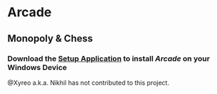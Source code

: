 # Arcade

## Monopoly & Chess

### Download the [Setup Application](https://github.com/Chaitanya-Keyal/Arcade/releases/download/v2.0.0/Arcade_Setup.exe) to install <i>Arcade</i> on your Windows Device

@Xyreo a.k.a. Nikhil has not contributed to this project.
